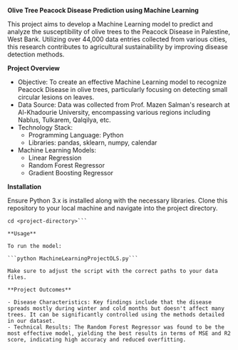 **Olive Tree Peacock Disease Prediction using Machine Learning**

This project aims to develop a Machine Learning model to predict and analyze the susceptibility of olive trees to the Peacock Disease in Palestine, West Bank. Utilizing over 44,000 data entries collected from various cities, this research contributes to agricultural sustainability by improving disease detection methods.

**Project Overview**

- Objective: To create an effective Machine Learning model to recognize Peacock Disease in olive trees, particularly focusing on detecting small circular lesions on leaves.
- Data Source: Data was collected from Prof. Mazen Salman's research at Al-Khadourie University, encompassing various regions including Nablus, Tulkarem, Qalqilya, etc.
- Technology Stack:
  - Programming Language: Python
  - Libraries: pandas, sklearn, numpy, calendar
- Machine Learning Models:
  - Linear Regression
  - Random Forest Regressor
  - Gradient Boosting Regressor
 
**Installation**

Ensure Python 3.x is installed along with the necessary libraries. Clone this repository to your local machine and navigate into the project directory.

```git clone <repository-url>
cd <project-directory>```

**Usage**

To run the model:

```python MachineLearningProjectOLS.py```

Make sure to adjust the script with the correct paths to your data files.

**Project Outcomes**

- Disease Characteristics: Key findings include that the disease spreads mostly during winter and cold months but doesn't affect many trees. It can be significantly controlled using the methods detailed in our dataset.
- Technical Results: The Random Forest Regressor was found to be the most effective model, yielding the best results in terms of MSE and R2 score, indicating high accuracy and reduced overfitting.
